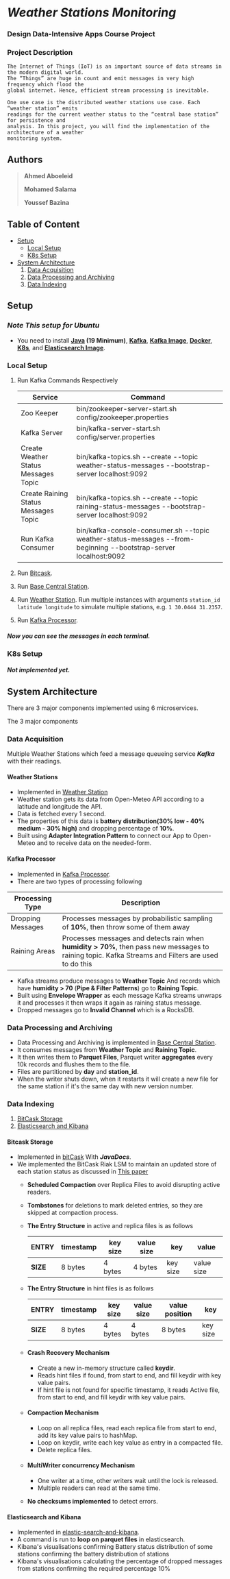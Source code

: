 # ***Weather Stations Monitoring***

### Design Data-Intensive Apps Course Project
### Project Description
    The Internet of Things (IoT) is an important source of data streams in the modern digital world.
    The “Things” are huge in count and emit messages in very high frequency which flood the
    global internet. Hence, efficient stream processing is inevitable.

    One use case is the distributed weather stations use case. Each “weather station” emits
    readings for the current weather status to the “central base station” for persistence and
    analysis. In this project, you will find the implementation of the architecture of a weather
    monitoring system.

## Authors

> **Ahmed Aboeleid**
>
> **Mohamed Salama**
>
> **Youssef Bazina**

## Table of Content
- [Setup](#Setup)
    - [Local Setup](#Local-Setup)
    - [K8s Setup](#K8s-Setup)
- [System Architecture](#System-Architecture)
    1) [Data Acquisition](#Data-Acquisition)
    2) [Data Processing and Archiving](#Data-Processing-and-Archiving)
    3) [Data Indexing](#Data-Indexing)

## Setup

### ***Note This setup for Ubuntu***
- You need to install **[Java](https://www.oracle.com/eg/java/technologies/downloads/) (19 Minimum)**, **[Kafka](https://kafka.apache.org/downloads)**, **[Kafka Image](https://hub.docker.com/r/bitnami/kafka/)**, **[Docker](https://docs.docker.com/engine/install/)**, **[K8s](https://kubernetes.io/docs/setup/)**, and **[Elasticsearch Image](https://hub.docker.com/r/nshou/elasticsearch-kibana)**.

### Local Setup

1) Run Kafka Commands Respectively

   | Service                              | Command                                                                                                          |
   |--------------------------------------|------------------------------------------------------------------------------------------------------------------| 
   | Zoo Keeper                           | bin/zookeeper-server-start.sh config/zookeeper.properties                                                        |
   | Kafka Server                         | bin/kafka-server-start.sh config/server.properties                                                               |
   | Create Weather Status Messages Topic | bin/kafka-topics.sh --create --topic weather-status-messages --bootstrap-server localhost:9092                   |
   | Create Raining Status Messages Topic | bin/kafka-topics.sh --create --topic raining-status-messages --bootstrap-server localhost:9092                   |
   | Run Kafka Consumer                   | bin/kafka-console-consumer.sh --topic weather-status-messages --from-beginning --bootstrap-server localhost:9092 |

2) Run [Bitcask](./Base-Central-Station/src/main/java/bitCask).
3) Run [Base Central Station](./Base-Central-Station/src/main/java/baseCentralStation).
4) Run [Weather Station](./Data%20Acquisition/weatherStation). Run multiple instances with arguments `station_id latitude longitude` to simulate multiple stations, e.g. `1 30.0444 31.2357`.
5) Run [Kafka Processor](./Data%20Acquisition/kafkaProcessor).

#### ***Now you can see the messages in each terminal.***

### K8s Setup

#### ***Not implemented yet.***

## System Architecture
There are 3 major components implemented using 6 microservices.

The 3 major components

### Data Acquisition
Multiple Weather Stations which feed a message queueing service ***Kafka*** with their readings.

#### Weather Stations
- Implemented in [Weather Station](./Data%20Acquisition/weatherStation)
- Weather station gets its data from Open-Meteo API according to a latitude and longitude the API.
- Data is fetched every 1 second.
- The properties of this data is **battery distribution(30% low - 40% medium - 30% high)** and dropping percentage of **10%**.
- Built using **Adapter Integration Pattern** to connect our App to Open-Meteo and to receive data on the needed-form.

#### Kafka Processor
- Implemented in [Kafka Processor](./Data%20Acquisition/kafkaProcessor).
- There are two types of processing following

| Processing Type   | Description                                                                                                                                         |
|-------------------|-----------------------------------------------------------------------------------------------------------------------------------------------------|
| Dropping Messages | Processes messages by probabilistic sampling of **10%**, then throw some of them away                                                               |
| Raining Areas     | Processes messages and detects rain when **humidity > 70%**, then pass new messages to raining topic. Kafka Streams and Filters are used to do this |

- Kafka streams produce messages to **Weather Topic** And records which have **humidity > 70** (**Pipe & Filter Patterns**) go to **Raining Topic**.
- Built using **Envelope Wrapper** as each message Kafka streams unwraps it and processes it then wraps it again as raining status message.
- Dropped messages go to **Invalid Channel** which is a RocksDB.


### Data Processing and Archiving

- Data Processing and Archiving is implemented in [Base Central Station](./Base-Central-Station/src/main/java/baseCentralStation).
- It consumes messages from **Weather Topic** and **Raining Topic**.
- It then writes them to **Parquet Files**, Parquet writer **aggregates** every 10k records and flushes them to the file.
- Files are partitioned by **day** and **station_id**.
- When the writer shuts down, when it restarts it will create a new file for the same station if it's the same day with new version number.

### Data Indexing

1. [BitCask Storage](#bitcask-storage)
2. [Elasticsearch and Kibana](#elasticsearch-and-kibana)

#### Bitcask Storage
- Implemented in [bitCask](./Base-Central-Station/src/main/java/bitCask) With ***JavaDocs***.
- We implemented the BitCask Riak LSM to maintain an updated store of each station status as discussed in [This paper](https://drive.google.com/file/d/1lmbsRqa-Z8mJDCD2KAqIDJeGjMbkuZeo/view?usp=sharing)
    *  **Scheduled Compaction** over Replica Files to avoid disrupting active readers.
    *  **Tombstones** for deletions to mark deleted entries, so they are skipped at compaction process.
    *  **The Entry Structure** in active and replica files is as follows

       | **ENTRY** | timestamp | key size | value size | key      | value      |
       |-----------|-----------|----------|------------|----------|------------|
       | **SIZE**  | 8 bytes   | 4 bytes  | 4 bytes    | key size | value size |
    * **The Entry Structure** in hint files is as follows

       | **ENTRY** | timestamp | key size | value size | value position | key      |
       |-----------|-----------|----------|------------|----------------|----------|
       | **SIZE**  | 8 bytes   | 4 bytes  | 4 bytes    | 8 bytes        | key size |

    * #### Crash Recovery Mechanism
        - Create a new in-memory structure called **keydir**.
        - Reads hint files if found, from start to end, and fill keydir with key value pairs.
        - If hint file is not found for specific timestamp, it reads Active file, from start to end, and fill keydir with key value pairs.
    * #### Compaction Mechanism
        - Loop on all replica files, read each replica file from start to end, add its key value pairs to hashMap.
        - Loop on keydir, write each key value as entry in a compacted file.
        - Delete replica files.
    * #### MultiWriter concurrency Mechanism
        - One writer at a time, other writers wait until the lock is released.
        - Multiple readers can read at the same time.
      
    *  **No checksums implemented** to detect errors.


#### Elasticsearch and Kibana
- Implemented in [elastic-search-and-kibana](./Elastic%20Search%20and%20Kibana).
- A command is run to **loop on parquet files** in elasticsearch.
- Kibana's visualisations confirming Battery status distribution of some stations confirming the battery distribution of stations
- Kibana's visualisations calculating the percentage of dropped messages from stations confirming the required percentage 10%
